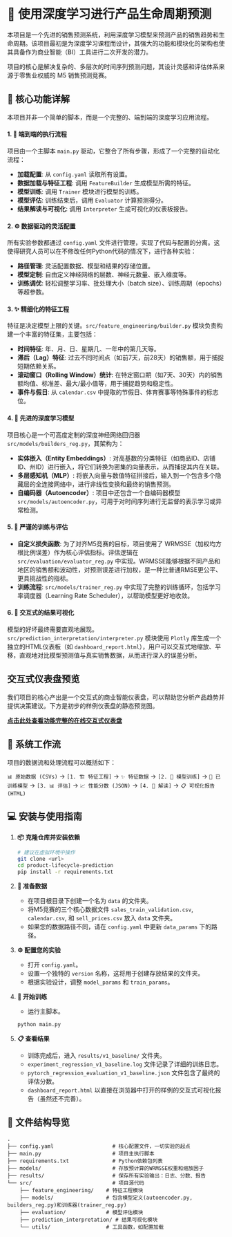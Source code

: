 # 🚀 使用深度学习进行产品生命周期预测

本项目是一个先进的销售预测系统，利用深度学习模型来预测产品的销售趋势和生命周期。该项目最初是为深度学习课程而设计，其强大的功能和模块化的架构也使其具备作为商业智能（BI）工具进行二次开发的潜力。

项目的核心是解决复杂的、多层次的时间序列预测问题，其设计灵感和评估体系来源于零售业权威的 M5 销售预测竞赛。

## 🔧 核心功能详解

本项目并非一个简单的脚本，而是一个完整的、端到端的深度学习应用流程。

#### 1. 🔄 端到端的执行流程
项目由一个主脚本 `main.py` 驱动，它整合了所有步骤，形成了一个完整的自动化流程：
- **加载配置**: 从 `config.yaml` 读取所有设置。
- **数据加载与特征工程**: 调用 `FeatureBuilder` 生成模型所需的特征。
- **模型训练**: 调用 `Trainer` 模块进行模型的训练。
- **模型评估**: 训练结束后，调用 `Evaluator` 计算预测得分。
- **结果解读与可视化**: 调用 `Interpreter` 生成可视化的仪表板报告。

#### 2. ⚙️ 数据驱动的灵活配置
所有实验参数都通过 `config.yaml` 文件进行管理，实现了代码与配置的分离。这使得研究人员可以在不修改任何Python代码的情况下，进行各种实验：
- **路径管理**: 灵活配置数据、模型和结果的存储位置。
- **模型定制**: 自由定义神经网络的层数、神经元数量、嵌入维度等。
- **训练调优**: 轻松调整学习率、批处理大小（batch size）、训练周期（epochs）等超参数。

#### 3. ✨ 精细化的特征工程
特征是决定模型上限的关键。`src/feature_engineering/builder.py` 模块负责构建一个丰富的特征集，主要包括：
- **时间特征**: 年、月、日、星期几、一年中的第几天等。
- **滞后（Lag）特征**: 过去不同时间点（如前7天，前28天）的销售额，用于捕捉短期依赖关系。
- **滚动窗口（Rolling Window）统计**: 在特定窗口期（如7天、30天）内的销售额均值、标准差、最大/最小值等，用于捕捉趋势和稳定性。
- **事件与假日**: 从 `calendar.csv` 中提取的节假日、体育赛事等特殊事件的标志位。

#### 4. 🤖 先进的深度学习模型
项目核心是一个可高度定制的深度神经网络回归器 `src/models/builders_reg.py`，其架构为：
- **实体嵌入（Entity Embeddings）**: 对高基数的分类特征（如商品ID、店铺ID、州ID）进行嵌入，将它们转换为密集的向量表示，从而捕捉其内在关联。
- **多层感知机（MLP）**: 将嵌入向量与数值特征拼接后，输入到一个包含多个隐藏层的全连接网络中，进行非线性变换和最终的销售预测。
- **自编码器（Autoencoder）**: 项目中还包含一个自编码器模型 `src/models/autoencoder.py`，可用于对时间序列进行无监督的表示学习或异常检测。

#### 5. 📏 严谨的训练与评估
- **自定义损失函数**: 为了对齐M5竞赛的目标，项目使用了 WRMSSE（加权均方根比例误差）作为核心评估指标。评估逻辑在 `src/evaluation/evaluator_reg.py` 中实现。WRMSSE能够根据不同产品和地区的销售额和波动性，对预测误差进行加权，是一种比普通RMSE更公平、更具挑战性的指标。
- **训练流程**: `src/models/trainer_reg.py` 中实现了完整的训练循环，包括学习率调度器（Learning Rate Scheduler），以帮助模型更好地收敛。

#### 6. 🎨 交互式的结果可视化
模型的好坏最终需要直观地展现。`src/prediction_interpretation/interpreter.py` 模块使用 `Plotly` 库生成一个独立的HTML仪表板（如 `dashboard_report.html`），用户可以交互式地缩放、平移，直观地对比模型预测值与真实销售数据，从而进行深入的误差分析。

## 交互式仪表盘预览

我们项目的核心产出是一个交互式的商业智能仪表盘，可以帮助您分析产品趋势并提供决策建议。下方是初步的样例仪表盘的静态预览图。

**[点击此处查看功能完整的在线交互式仪表盘](https://eastr5.github.io/product-lifecycle-prediction/results/dashboard_report.html)**

## 🔄 系统工作流

项目的数据流和处理流程可以概括如下：

`📊 原始数据 (CSVs)` -> `[1. 🏗️ 特征工程]` -> `✨ 特征数据` -> `[2. 🧠 模型训练]` -> `🤖 已训练模型` -> `[3. 📊 评估]` -> `📈 性能分数 (JSON)` -> `[4. 🎨 解读]` -> `📋 可视化报告 (HTML)`

## 💻 安装与使用指南

1.  **📦 克隆仓库并安装依赖**
    ```bash
    # 建议在虚拟环境中操作
    git clone <url>
    cd product-lifecycle-prediction
    pip install -r requirements.txt
    ```

2.  **📁 准备数据**
    - 在项目根目录下创建一个名为 `data` 的文件夹。
    - 将M5竞赛的三个核心数据文件 `sales_train_validation.csv`, `calendar.csv`, 和 `sell_prices.csv` 放入 `data` 文件夹。
    - 如果您的数据路径不同，请在 `config.yaml` 中更新 `data_params` 下的路径。

3.  **⚙️ 配置您的实验**
    - 打开 `config.yaml`。
    - 设置一个独特的 `version` 名称，这将用于创建存放结果的文件夹。
    - 根据实验设计，调整 `model_params` 和 `train_params`。

4.  **🚀 开始训练**
    - 运行主脚本。
    ```bash
    python main.py 
    ```

5.  **📋 查看结果**
    - 训练完成后，进入 `results/v1_baseline/` 文件夹。
    - `experiment_regression_v1_baseline.log` 文件记录了详细的训练日志。
    - `pytorch_regression_evaluation_v1_baseline.json` 文件包含了最终的评估分数。
    - `dashboard_report.html` 以直接在浏览器中打开的样例的交互式可视化报告（虽然还不完善）。

## 📂 文件结构导览



```
.
├── config.yaml                   # 核心配置文件，一切实验的起点
├── main.py                       # 项目主执行脚本
├── requirements.txt              # Python依赖包列表
├── models/                       # 存放预计算的WRMSSE权重和缩放因子
├── results/                      # 保存所有实验输出：日志、分数、报告
└── src/                          # 项目源代码
    ├── feature_engineering/    # 特征工程模块
    ├── models/                 # 包含模型定义(autoencoder.py, builders_reg.py)和训练器(trainer_reg.py)
    ├── evaluation/             # 模型评估模块
    ├── prediction_interpretation/ # 结果可视化模块
    └── utils/                  # 工具函数，如配置加载
```
